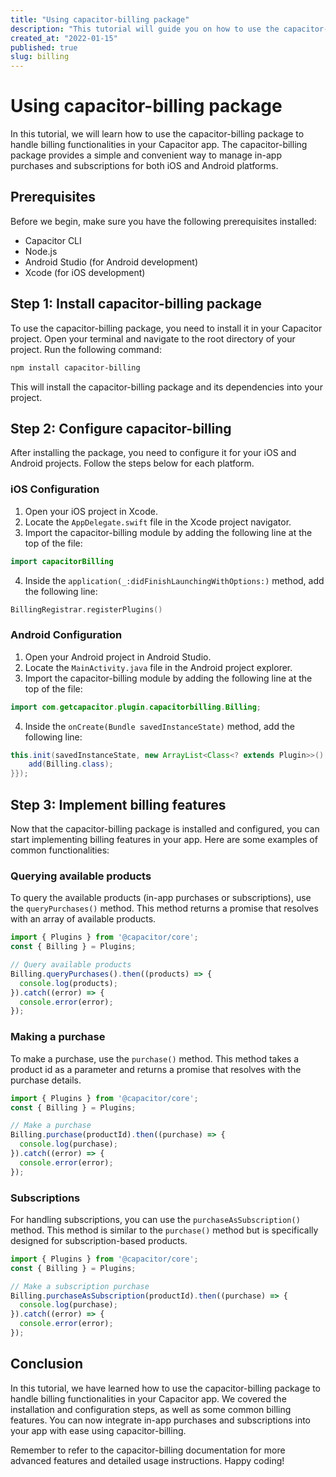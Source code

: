 ```yaml
---
title: "Using capacitor-billing package"
description: "This tutorial will guide you on how to use the capacitor-billing package for handling billing in your Capacitor app."
created_at: "2022-01-15"
published: true
slug: billing
---
```


# Using capacitor-billing package

In this tutorial, we will learn how to use the capacitor-billing package to handle billing functionalities in your Capacitor app. The capacitor-billing package provides a simple and convenient way to manage in-app purchases and subscriptions for both iOS and Android platforms.

## Prerequisites

Before we begin, make sure you have the following prerequisites installed:

- Capacitor CLI
- Node.js
- Android Studio (for Android development)
- Xcode (for iOS development)

## Step 1: Install capacitor-billing package

To use the capacitor-billing package, you need to install it in your Capacitor project. Open your terminal and navigate to the root directory of your project. Run the following command:

```bash
npm install capacitor-billing
```

This will install the capacitor-billing package and its dependencies into your project.

## Step 2: Configure capacitor-billing

After installing the package, you need to configure it for your iOS and Android projects. Follow the steps below for each platform.

### iOS Configuration

1. Open your iOS project in Xcode.
2. Locate the `AppDelegate.swift` file in the Xcode project navigator.
3. Import the capacitor-billing module by adding the following line at the top of the file:

```swift
import capacitorBilling
```

4. Inside the `application(_:didFinishLaunchingWithOptions:)` method, add the following line:

```swift
BillingRegistrar.registerPlugins()
```

### Android Configuration

1. Open your Android project in Android Studio.
2. Locate the `MainActivity.java` file in the Android project explorer.
3. Import the capacitor-billing module by adding the following line at the top of the file:

```java
import com.getcapacitor.plugin.capacitorbilling.Billing;
```

4. Inside the `onCreate(Bundle savedInstanceState)` method, add the following line:

```java
this.init(savedInstanceState, new ArrayList<Class<? extends Plugin>>() {{
    add(Billing.class);
}});
```

## Step 3: Implement billing features

Now that the capacitor-billing package is installed and configured, you can start implementing billing features in your app. Here are some examples of common functionalities:

### Querying available products

To query the available products (in-app purchases or subscriptions), use the `queryPurchases()` method. This method returns a promise that resolves with an array of available products.

```typescript
import { Plugins } from '@capacitor/core';
const { Billing } = Plugins;

// Query available products
Billing.queryPurchases().then((products) => {
  console.log(products);
}).catch((error) => {
  console.error(error);
});
```

### Making a purchase

To make a purchase, use the `purchase()` method. This method takes a product id as a parameter and returns a promise that resolves with the purchase details.

```typescript
import { Plugins } from '@capacitor/core';
const { Billing } = Plugins;

// Make a purchase
Billing.purchase(productId).then((purchase) => {
  console.log(purchase);
}).catch((error) => {
  console.error(error);
});
```

### Subscriptions

For handling subscriptions, you can use the `purchaseAsSubscription()` method. This method is similar to the `purchase()` method but is specifically designed for subscription-based products.

```typescript
import { Plugins } from '@capacitor/core';
const { Billing } = Plugins;

// Make a subscription purchase
Billing.purchaseAsSubscription(productId).then((purchase) => {
  console.log(purchase);
}).catch((error) => {
  console.error(error);
});
```

## Conclusion

In this tutorial, we have learned how to use the capacitor-billing package to handle billing functionalities in your Capacitor app. We covered the installation and configuration steps, as well as some common billing features. You can now integrate in-app purchases and subscriptions into your app with ease using capacitor-billing.

Remember to refer to the capacitor-billing documentation for more advanced features and detailed usage instructions. Happy coding!